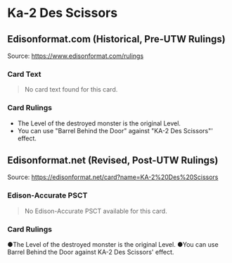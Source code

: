 # Ka-2 Des Scissors

## Edisonformat.com (Historical, Pre-UTW Rulings)

Source: https://www.edisonformat.com/rulings

### Card Text

> No card text found for this card.

### Card Rulings

*   The Level of the destroyed monster is the original Level.
*   You can use "Barrel Behind the Door" against "KA-2 Des Scissors"' effect.

## Edisonformat.net (Revised, Post-UTW Rulings)

Source: https://edisonformat.net/card?name=KA-2%20Des%20Scissors

### Edison-Accurate PSCT

> No Edison-Accurate PSCT available for this card.

### Card Rulings

●The Level of the destroyed monster is the original Level.
●You can use Barrel Behind the Door against KA-2 Des Scissors' effect.
            